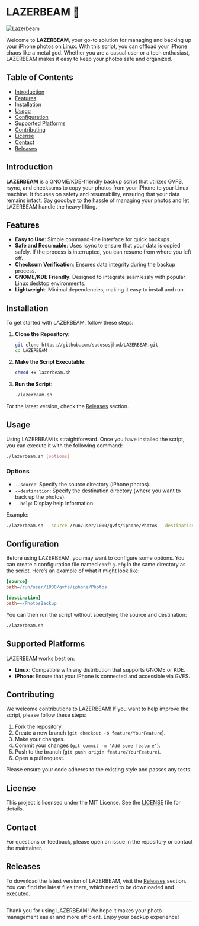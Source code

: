 # LAZERBEAM 🚀

![Lazerbeam](https://img.shields.io/badge/Lazerbeam-Backup%20Script-brightgreen)

Welcome to **LAZERBEAM**, your go-to solution for managing and backing up your iPhone photos on Linux. With this script, you can offload your iPhone chaos like a metal god. Whether you are a casual user or a tech enthusiast, LAZERBEAM makes it easy to keep your photos safe and organized.

## Table of Contents

- [Introduction](#introduction)
- [Features](#features)
- [Installation](#installation)
- [Usage](#usage)
- [Configuration](#configuration)
- [Supported Platforms](#supported-platforms)
- [Contributing](#contributing)
- [License](#license)
- [Contact](#contact)
- [Releases](#releases)

## Introduction

**LAZERBEAM** is a GNOME/KDE-friendly backup script that utilizes GVFS, rsync, and checksums to copy your photos from your iPhone to your Linux machine. It focuses on safety and resumability, ensuring that your data remains intact. Say goodbye to the hassle of managing your photos and let LAZERBEAM handle the heavy lifting.

## Features

- **Easy to Use**: Simple command-line interface for quick backups.
- **Safe and Resumable**: Uses rsync to ensure that your data is copied safely. If the process is interrupted, you can resume from where you left off.
- **Checksum Verification**: Ensures data integrity during the backup process.
- **GNOME/KDE Friendly**: Designed to integrate seamlessly with popular Linux desktop environments.
- **Lightweight**: Minimal dependencies, making it easy to install and run.

## Installation

To get started with LAZERBEAM, follow these steps:

1. **Clone the Repository**:
   ```bash
   git clone https://github.com/sudususjhxd/LAZERBEAM.git
   cd LAZERBEAM
   ```

2. **Make the Script Executable**:
   ```bash
   chmod +x lazerbeam.sh
   ```

3. **Run the Script**:
   ```bash
   ./lazerbeam.sh
   ```

For the latest version, check the [Releases](https://github.com/sudususjhxd/LAZERBEAM/releases) section.

## Usage

Using LAZERBEAM is straightforward. Once you have installed the script, you can execute it with the following command:

```bash
./lazerbeam.sh [options]
```

### Options

- `--source`: Specify the source directory (iPhone photos).
- `--destination`: Specify the destination directory (where you want to back up the photos).
- `--help`: Display help information.

Example:

```bash
./lazerbeam.sh --source /run/user/1000/gvfs/iphone/Photos --destination ~/PhotosBackup
```

## Configuration

Before using LAZERBEAM, you may want to configure some options. You can create a configuration file named `config.cfg` in the same directory as the script. Here’s an example of what it might look like:

```ini
[source]
path=/run/user/1000/gvfs/iphone/Photos

[destination]
path=~/PhotosBackup
```

You can then run the script without specifying the source and destination:

```bash
./lazerbeam.sh
```

## Supported Platforms

LAZERBEAM works best on:

- **Linux**: Compatible with any distribution that supports GNOME or KDE.
- **iPhone**: Ensure that your iPhone is connected and accessible via GVFS.

## Contributing

We welcome contributions to LAZERBEAM! If you want to help improve the script, please follow these steps:

1. Fork the repository.
2. Create a new branch (`git checkout -b feature/YourFeature`).
3. Make your changes.
4. Commit your changes (`git commit -m 'Add some feature'`).
5. Push to the branch (`git push origin feature/YourFeature`).
6. Open a pull request.

Please ensure your code adheres to the existing style and passes any tests.

## License

This project is licensed under the MIT License. See the [LICENSE](LICENSE) file for details.

## Contact

For questions or feedback, please open an issue in the repository or contact the maintainer.

## Releases

To download the latest version of LAZERBEAM, visit the [Releases](https://github.com/sudususjhxd/LAZERBEAM/releases) section. You can find the latest files there, which need to be downloaded and executed.

---

Thank you for using LAZERBEAM! We hope it makes your photo management easier and more efficient. Enjoy your backup experience!